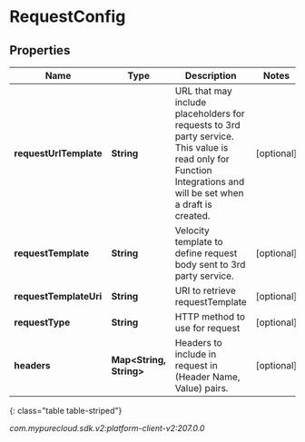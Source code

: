 # RequestConfig


## Properties

| Name | Type | Description | Notes |
| ------------ | ------------- | ------------- | ------------- |
| **requestUrlTemplate** | **String** | URL that may include placeholders for requests to 3rd party service. This value is read only for Function Integrations and will be set when a draft is created. |  [optional] |
| **requestTemplate** | **String** | Velocity template to define request body sent to 3rd party service. |  [optional] |
| **requestTemplateUri** | **String** | URI to retrieve requestTemplate |  [optional] |
| **requestType** | **String** | HTTP method to use for request |  [optional] |
| **headers** | **Map&lt;String, String&gt;** | Headers to include in request in (Header Name, Value) pairs. |  [optional] |
{: class="table table-striped"}




_com.mypurecloud.sdk.v2:platform-client-v2:207.0.0_

